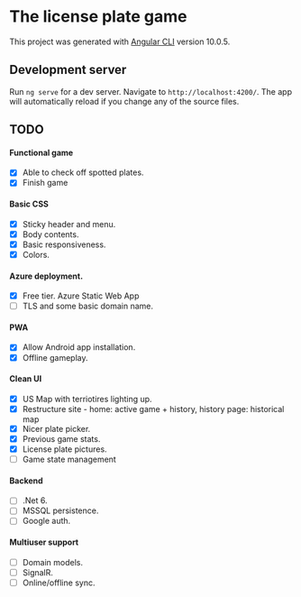 # The license plate game

This project was generated with [Angular CLI](https://github.com/angular/angular-cli) version 10.0.5.

## Development server

Run `ng serve` for a dev server. Navigate to `http://localhost:4200/`. The app will automatically reload if you change any of the source files.

## TODO
#### Functional game
- [x] Able to check off spotted plates.
- [x] Finish game
#### Basic CSS
- [x] Sticky header and menu.
- [x] Body contents.
- [x] Basic responsiveness.
- [x] Colors.
#### Azure deployment.
- [x] Free tier. Azure Static Web App
- [ ] TLS and some basic domain name.
#### PWA
- [x] Allow Android app installation.
- [x] Offline gameplay.
#### Clean UI
- [x] US Map with terriotires lighting up.
- [x] Restructure site - home: active game + history, history page: historical map
- [x] Nicer plate picker.
- [x] Previous game stats.
- [x] License plate pictures.
- [ ] Game state management
#### Backend
- [ ] .Net 6.
- [ ] MSSQL persistence.
- [ ] Google auth.
#### Multiuser support
- [ ] Domain models.
- [ ] SignalR.
- [ ] Online/offline sync.

